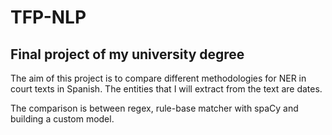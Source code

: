 # TFP-NLP
## Final project of my university degree

The aim of this project is to compare different methodologies for NER in court texts in Spanish.
The entities that I will extract from the text are dates.

The comparison is between regex, rule-base matcher with spaCy and building a custom model.

